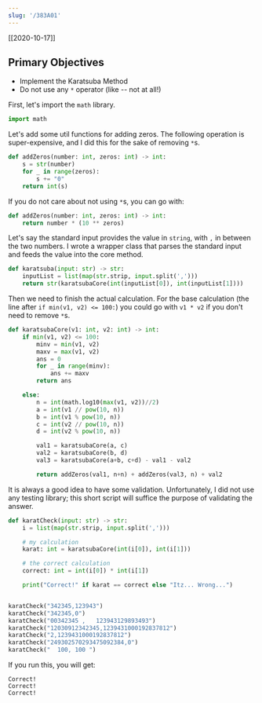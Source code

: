 ```yaml
---
slug: '/383A01'
---
```


[[2020-10-17]]

## Primary Objectives

- Implement the Karatsuba Method
- Do not use any `*` operator (like -- not at all!)

First, let's import the `math` library.

```python
import math
```

Let's add some util functions for adding zeros. The following operation is super-expensive, and I did this for the sake of removing `*`s.

```python
def addZeros(number: int, zeros: int) -> int:
    s = str(number)
    for _ in range(zeros):
        s += "0"
    return int(s)
```

If you do not care about not using `*`s, you can go with:

```python
def addZeros(number: int, zeros: int) -> int:
    return number * (10 ** zeros)
```

Let's say the standard input provides the value in `string`, with `,` in between the two numbers. I wrote a wrapper class that parses the standard input and feeds the value into the core method.

```python
def karatsuba(input: str) -> str:
    inputList = list(map(str.strip, input.split(',')))
    return str(karatsubaCore(int(inputList[0]), int(inputList[1])))
```

Then we need to finish the actual calculation. For the base calculation (the line after `if min(v1, v2) <= 100:`) you could go with `v1 * v2` if you don't need to remove `*`s.

```python
def karatsubaCore(v1: int, v2: int) -> int:
    if min(v1, v2) <= 100:
        minv = min(v1, v2)
        maxv = max(v1, v2)
        ans = 0
        for _ in range(minv):
            ans += maxv
        return ans

    else:
        n = int(math.log10(max(v1, v2))//2)
        a = int(v1 // pow(10, n))
        b = int(v1 % pow(10, n))
        c = int(v2 // pow(10, n))
        d = int(v2 % pow(10, n))

        val1 = karatsubaCore(a, c)
        val2 = karatsubaCore(b, d)
        val3 = karatsubaCore(a+b, c+d) - val1 - val2

        return addZeros(val1, n+n) + addZeros(val3, n) + val2
```

It is always a good idea to have some validation. Unfortunately, I did not use any testing library; this short script will suffice the purpose of validating the answer.

```python
def karatCheck(input: str) -> str:
    i = list(map(str.strip, input.split(',')))

    # my calculation
    karat: int = karatsubaCore(int(i[0]), int(i[1]))

    # the correct calculation
    correct: int = int(i[0]) * int(i[1])

    print("Correct!" if karat == correct else "Itz... Wrong...")


karatCheck("342345,123943")
karatCheck("342345,0")
karatCheck("00342345 ,   123943129893493")
karatCheck("12030912342345,1239431000192837812")
karatCheck("2,1239431000192837812")
karatCheck("249302570293475092384,0")
karatCheck("  100, 100 ")
```

If you run this, you will get:

    Correct!
    Correct!
    Correct!
